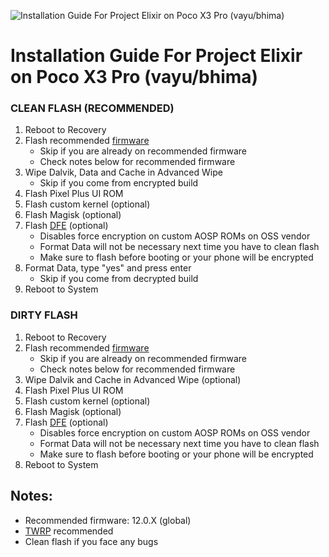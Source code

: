 ![Installation Guide For Project Elixir on Poco X3 Pro (vayu/bhima)](https://i.imgur.com/pmZkslu.png "Installation")

# Installation Guide For Project Elixir on Poco X3 Pro (vayu/bhima)

### CLEAN FLASH (RECOMMENDED)
1. Reboot to Recovery
2. Flash recommended [firmware](https://xiaomifirmwareupdater.com/firmware/vayu/)
    - Skip if you are already on recommended firmware
    - Check notes below for recommended firmware
3. Wipe Dalvik, Data and Cache in Advanced Wipe
    - Skip if you come from encrypted build
4. Flash Pixel Plus UI ROM
5. Flash custom kernel (optional)
6. Flash Magisk (optional)
7. Flash [DFE](https://t.me/PocoX3ProUpdates/308) (optional)
    - Disables force encryption on custom AOSP ROMs on OSS vendor
    - Format Data will not be necessary next time you have to clean flash
    - Make sure to flash before booting or your phone will be encrypted
8. Format Data, type "yes" and press enter
    - Skip if you come from decrypted build
9. Reboot to System

### DIRTY FLASH
1. Reboot to Recovery
2. Flash recommended [firmware](https://xiaomifirmwareupdater.com/firmware/vayu/)
    - Skip if you are already on recommended firmware
    - Check notes below for recommended firmware
3. Wipe Dalvik and Cache in Advanced Wipe (optional)
4. Flash Pixel Plus UI ROM
5. Flash custom kernel (optional)
6. Flash Magisk (optional)
7. Flash [DFE](https://t.me/PocoX3ProUpdates/308) (optional)
    - Disables force encryption on custom AOSP ROMs on OSS vendor
    - Format Data will not be necessary next time you have to clean flash
    - Make sure to flash before booting or your phone will be encrypted
8. Reboot to System

## Notes: 
- Recommended firmware: 12.0.X (global)
- [TWRP](https://t.me/PocoX3ProUpdates/288) recommended
- Clean flash if you face any bugs
